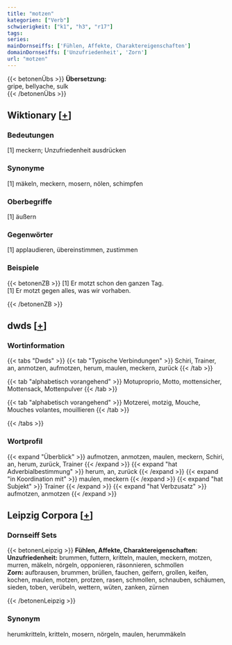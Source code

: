 ```yaml
---
title: "motzen"
kategorien: ["Verb"]
schwierigkeit: ["k1", "h3", "r17"]
tags:
series:
mainDornseiffs: ['Fühlen, Affekte, Charaktereigenschaften']
domainDornseiffs: ['Unzufriedenheit', 'Zorn']
url: "motzen"
---
```


{{< betonenÜbs >}}
**Übersetzung:**  
gripe, bellyache, sulk  
{{< /betonenÜbs >}}

## Wiktionary [[+](https://de.wiktionary.org/wiki/motzen)]

### Bedeutungen
[1] meckern; Unzufriedenheit ausdrücken  

### Synonyme
[1] mäkeln, meckern, mosern, nölen, schimpfen  

### Oberbegriffe
[1] äußern  

### Gegenwörter
[1] applaudieren, übereinstimmen, zustimmen  

### Beispiele
{{< betonenZB >}}
[1] Er motzt schon den ganzen Tag.  
[1] Er motzt gegen alles, was wir vorhaben.  

{{< /betonenZB >}}


## dwds [[+](https://www.dwds.de/wb/motzen)]

### Wortinformation
{{< tabs "Dwds" >}}
{{< tab "Typische Verbindungen" >}}
Schiri, Trainer, an, anmotzen, aufmotzen, herum, maulen, meckern, zurück
{{< /tab >}}

{{< tab "alphabetisch vorangehend" >}}
Motuproprio, Motto, mottensicher, Mottensack, Mottenpulver
{{< /tab >}}

{{< tab "alphabetisch vorangehend" >}}
Motzerei, motzig, Mouche, Mouches volantes, mouillieren
{{< /tab >}}

{{< /tabs >}}

### Wortprofil
{{< expand "Überblick" >}} aufmotzen, anmotzen, maulen, meckern, Schiri, an, herum, zurück, Trainer {{< /expand >}}
{{< expand "hat Adverbialbestimmung" >}} herum, an, zurück {{< /expand >}}
{{< expand "in Koordination mit" >}} maulen, meckern {{< /expand >}}
{{< expand "hat Subjekt" >}} Trainer {{< /expand >}}
{{< expand "hat Verbzusatz" >}} aufmotzen, anmotzen {{< /expand >}}

## Leipzig Corpora [[+](https://corpora.uni-leipzig.de/en/res?word=motzen&corpusId=deu_newscrawl-public_2018)]

### Dornseiff Sets
{{< betonenLeipzig >}}
**Fühlen, Affekte, Charaktereigenschaften:**  
**Unzufriedenheit:** brummen, futtern, kritteln, maulen, meckern, motzen, murren, mäkeln, nörgeln, opponieren, räsonnieren, schmollen  
**Zorn:** aufbrausen, brummen, brüllen, fauchen, geifern, grollen, keifen, kochen, maulen, motzen, protzen, rasen, schmollen, schnauben, schäumen, sieden, toben, verübeln, wettern, wüten, zanken, zürnen  

{{< /betonenLeipzig >}}

### Synonym
herumkritteln, kritteln, mosern, nörgeln, maulen, herummäkeln

